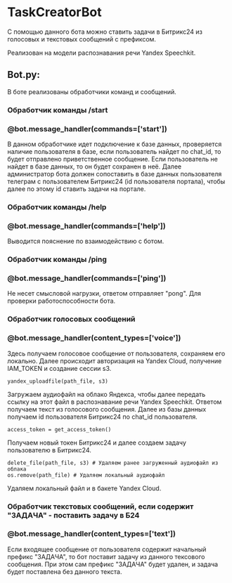 # TaskCreatorBot 

С помощью данного бота можно ставить задачи в Битрикс24 из голосовых и текстовых сообщений с префиксом.

Реализован на модели распознавания речи Yandex Speechkit.

## Bot.py:
В боте реализованы обработчики команд и сообщений.

### Обработчик команды /start
### @bot.message_handler(commands=['start'])
В данном обработчике идет подключение к базе данных, проверяется наличие пользователя в базе, если пользователь найдет по chat_id, то будет отправлено приветственное сообщение.
Если пользователь не найдет в базе данных, то он будет сохранен в неё.
Далее администратор бота должен сопоставить в базе данных пользователя телеграм с пользователем Битрикс24 (id пользователя портала), чтобы далее по этому id ставить задачи на портале.


### Обработчик команды /help
### @bot.message_handler(commands=['help'])
Выводится пояснение по взаимодействию с ботом.


### Обработчик команды /ping
### @bot.message_handler(commands=['ping'])
Не несет смысловой нагрузки, ответом отправляет "pong". Для проверки работоспособности бота.


### Обработчик голосовых сообщений
### @bot.message_handler(content_types=['voice'])
Здесь получаем голосовое сообщение от пользователя, сохраняем его локально.
Далее происходит авторизация на Yandex Cloud, получение IAM_TOKEN и создание сессии s3.
```
yandex_uploadfile(path_file, s3)
```
Загружаем аудиофайл на облако Яндекса, чтобы далее передать ссылку на этот файл в распознавание речи Yandex Speechkit. Ответом получаем текст из голосового сообщения.
Далее из базы данных получаем id пользователя Битрикс24 по chat_id пользователя.
```
access_token = get_access_token()
```
Получаем новый токен Битрикс24 и далее создаем задачу пользователю в Битрикс24.
```
delete_file(path_file, s3) # Удаляем ранее загруженный аудиофайл из облака
os.remove(path_file) # Удаляем локальный аудиофайл
```
Удаляем локальный файл и в бакете Yandex Cloud.


### Обработчик текстовых сообщений, если содержит "ЗАДАЧА" - поставить задачу в Б24
### @bot.message_handler(content_types=['text'])
Если входящее сообщение от пользователя содержит начальный префикс "ЗАДАЧА", то бот поставит задачу из данного тексового сообщения.
При этом сам префикс "ЗАДАЧА" будет удален, и задача будет поставлена без данного текста.